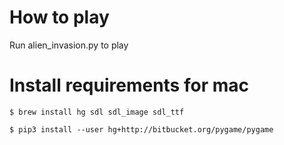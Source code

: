 # How to play

Run alien_invasion.py to play

# Install requirements for mac

`$ brew install hg sdl sdl_image sdl_ttf`

`$ pip3 install --user hg+http://bitbucket.org/pygame/pygame`
